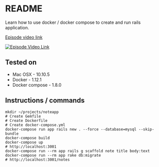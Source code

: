 # README

Learn how to use docker / docker compose to create and run rails application.

[Episode video link](https://youtu.be/a-jcTib9ZPA)

[![Episode Video Link](https://i.ytimg.com/vi/a-jcTib9ZPA/hqdefault.jpg)](https://youtu.be/a-jcTib9ZPA)

## Tested on

* Mac OSX - 10.10.5
* Docker - 1.12.1
* Docker compose - 1.8.0

## Instructions / commands

```
mkdir ~/projects/noteapp
# Create Gemfile
# Create Dockerfile
# Create docker-compose.yml
docker-compose run app rails new . --force --database=mysql --skip-bundle
docker-compose build
docker-compose up
# http://localhost:3001
docker-compose run --rm app rails g scaffold note title body:text
docker-compose run --rm app rake db:migrate
# http://localhost:3001/notes
```


